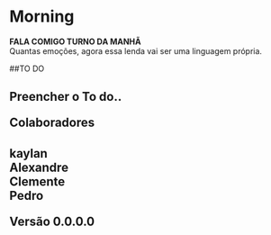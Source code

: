 # Morning

**FALA COMIGO TURNO DA MANHÃ**<br/>
Quantas emoções, agora essa lenda vai ser uma linguagem própria.

##TO DO<h2>

Preencher o To do..

Colaboradores<h2>

  kaylan<br/>
  Alexandre<br/>
  Clemente<br/>
  Pedro

Versão 0.0.0.0
